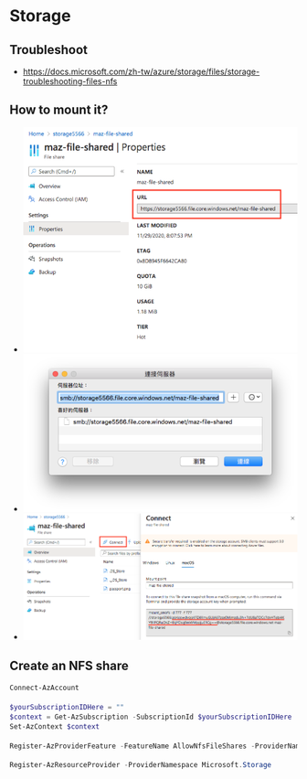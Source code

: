 # Storage
## Troubleshoot
- https://docs.microsoft.com/zh-tw/azure/storage/files/storage-troubleshooting-files-nfs

## How to mount it?
- ![](../../../img/cloud/azure/storage-file-shared-url.png)
- ![](../../../img/cloud/azure/storage-mount-on-macos.png)
- ![](../../../img/cloud/azure/storage-login-info.png)

## Create an NFS share
```powershell
Connect-AzAccount

$yourSubscriptionIDHere = ""
$context = Get-AzSubscription -SubscriptionId $yourSubscriptionIDHere
Set-AzContext $context

Register-AzProviderFeature -FeatureName AllowNfsFileShares -ProviderNamespace Microsoft.Storage

Register-AzResourceProvider -ProviderNamespace Microsoft.Storage
```